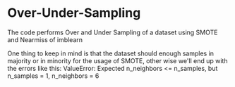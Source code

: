 # Over-Under-Sampling
The code performs Over and Under Sampling of a dataset using SMOTE and Nearmiss of imblearn

One thing to keep in mind is that the dataset should enough samples in majority or in minority for the usage of SMOTE, other wise we'll end up with the errors like this:
      ValueError: Expected n_neighbors <= n_samples,  but n_samples = 1, n_neighbors = 6
      
